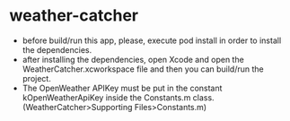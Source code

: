 # weather-catcher

- before build/run this app, please, execute pod install in order to install the dependencies. 
- after installing the dependencies, open Xcode and open the WeatherCatcher.xcworkspace file and then you can build/run the project. 
- The OpenWeather APIKey must be put in the constant kOpenWeatherApiKey inside the Constants.m class. (WeatherCatcher>Supporting Files>Constants.m) 
